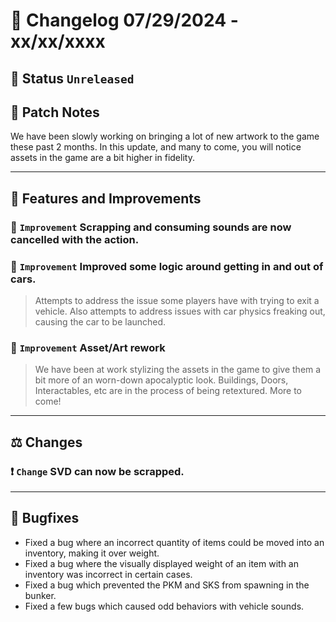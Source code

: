 # :bookmark_tabs:  Changelog 07/29/2024 - xx/xx/xxxx

## :red_circle: Status `Unreleased`
<!-- ## :green_circle: Status `Released` -->

## :speech_balloon: Patch Notes
We have been slowly working on bringing a lot of new artwork to the game these past 2 months. In this update, and many to come, you will notice assets in the game are a bit higher in fidelity.

________

## :loudspeaker: Features and Improvements

### :arrow_up_small: `Improvement` Scrapping and consuming sounds are now cancelled with the action.

### :arrow_up_small: `Improvement` Improved some logic around getting in and out of cars.
> Attempts to address the issue some players have with trying to exit a vehicle.
> Also attempts to address issues with car physics freaking out, causing the car to be launched.

### :arrow_up_small: `Improvement` Asset/Art rework
> We have been at work stylizing the assets in the game to give them a bit more of an worn-down apocalyptic look.
> Buildings, Doors, Interactables, etc are in the process of being retextured.
> More to come!

________

## :balance_scale: Changes

### :exclamation: `Change` SVD can now be scrapped.

________

## :bug: Bugfixes
- Fixed a bug where an incorrect quantity of items could be moved into an inventory, making it over weight.
- Fixed a bug where the visually displayed weight of an item with an inventory was incorrect in certain cases.
- Fixed a bug which prevented the PKM and SKS from spawning in the bunker.
- Fixed a few bugs which caused odd behaviors with vehicle sounds.
